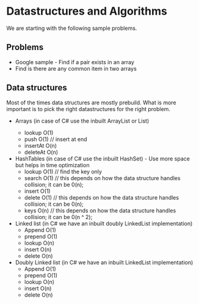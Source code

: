 # Datastructures and Algorithms

We are starting with the following sample problems.

## Problems
- Google sample - Find if a pair exists in an array
- Find is there are any common item in two arrays

## Data structures
Most of the times data structures are mostly prebuild. What is more important is to pick the right datastructures for the right
problem.
- Arrays (in case of C# use the inbuilt ArrayList or List<T>)
  - lookup O(1)
  - push O(1) // insert at end
  - insertAt O(n)
  - deleteAt O(n)
- HashTables (in case of C# use the inbuilt HashSet) - Use more space but helps in time optimization
  - lookup O(1) // find the key only
  - search O(1) // this depends on how the data structure handles collision; it can be 0(n);
  - insert O(1) 
  - delete O(1) // this depends on how the data structure handles collision; it can be 0(n);
  - keys O(n) // this depends on how the data structure handles collision; it can be 0(n ^ 2);
- Linked list (in C# we have an inbuilt doubly LinkedList implementation)
  - Append O(1)
  - prepend O(1)
  - lookup O(n)
  - insert O(n)
  - delete O(n)
- Doubly Linked list (in C# we have an inbuilt LinkedList implementation)
  - Append O(1)
  - prepend O(1)
  - lookup O(n)
  - insert O(n)
  - delete O(n)